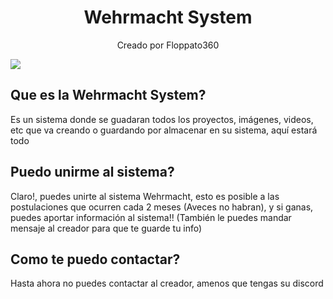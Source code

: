 <h1 align="center">Wehrmacht System</h1>
<p align="center">
Creado por Floppato360
</p>

<img src="https://media.discordapp.net/attachments/1221925410854670408/1264344527703900181/63_sin_titulo_20240717130621.png?ex=669d8819&is=669c3699&hm=6238652ffbb8a64134743d4722a90c4d399b69e5c0ac7a94dc9fa8184f78dec6&" />

## Que es la Wehrmacht System?
Es un sistema donde se guadaran todos los proyectos, imágenes, videos, etc que va creando o guardando por almacenar en su sistema, aquí estará todo
## Puedo unirme al sistema?
Claro!, puedes unirte al sistema Wehrmacht, esto es posible a las postulaciones que ocurren cada 2 meses (Aveces no habran), y si ganas, puedes aportar información al sistema!! (También le puedes mandar mensaje al creador para que te guarde tu info)
## Como te puedo contactar?
Hasta ahora no puedes contactar al creador, amenos que tengas su discord
